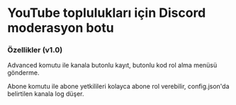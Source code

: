 # YouTube toplulukları için Discord moderasyon botu
### Özellikler (v1.0)
Advanced komutu ile kanala butonlu kayıt, butonlu kod rol alma menüsü gönderme.

Abone komutu ile abone yetkilileri kolayca abone rol verebilir, config.json'da belirtilen kanala log düşer.
